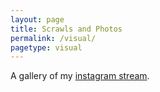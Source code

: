 ```yaml
---
layout: page
title: Scrawls and Photos
permalink: /visual/
pagetype: visual
---
```


A gallery of my <a href="https://www.instagram.com/{{ site.author.instagram_username }}" target="_blank">instagram stream</a>.

<script type="text/javascript">
	// i give up, just use a global var.
	// the problem is that the comments contain a bunch of special chars
	// that need to be escaped, makes it difficult to set this as a data attribute
	window.twitchett = {
		instadump: {{ site.data.instadump | jsonify }}
	}
</script>

<div id="reactApp"
	data-config='{% collect_react_cfg %}'
/>
